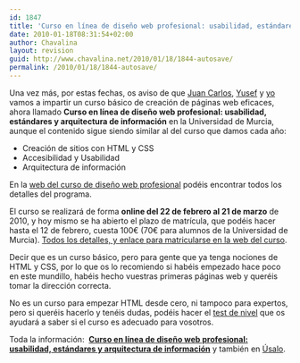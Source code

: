 ```yaml
---
id: 1847
title: 'Curso en línea de diseño web profesional: usabilidad, estándares y arquitectura de información'
date: 2010-01-18T08:31:54+02:00
author: Chavalina
layout: revision
guid: http://www.chavalina.net/2010/01/18/1844-autosave/
permalink: /2010/01/18/1844-autosave/
---
```

Una vez más, por estas fechas, os aviso de que [Juan Carlos](http://usalo.es/los-autores#jc), [Yusef](http://www.nosolousabilidad.com/hassan/) y [yo](http://www.inmabermejo.com/) vamos a impartir un curso básico de creación de páginas web eficaces, ahora llamado **Curso en línea de diseño web profesional: usabilidad, estándares y arquitectura de información** en la Universidad de Murcia, aunque el contenido sigue siendo similar al del curso que damos cada año:

  * Creación de sitios con HTML y CSS
  * Accesibilidad y Usabilidad
  * Arquitectura de información

En la [web del curso de diseño web profesional](http://www.um.es/estudios/cursos/webpro/) podéis encontrar todos los detalles del programa.

El curso se realizará de forma **online del 22 de febrero al 21 de marzo** de 2010, y hoy mismo se ha abierto el plazo de matrícula, que podéis hacer hasta el 12 de febrero, cuesta 100€ (70€ para alumnos de la Universidad de Murcia). [Todos los detalles, y enlace para matricularse en la web del curso](http://www.um.es/estudios/cursos/webpro/).

Decir que es un curso básico, pero para gente que ya tenga nociones de HTML y CSS, por lo que os lo recomiendo si habéis empezado hace poco en este mundillo, habéis hecho vuestras primeras páginas web y queréis tomar la dirección correcta.

No es un curso para empezar HTML desde cero, ni tampoco para expertos, pero si queréis hacerlo y tenéis dudas, podéis hacer el [test de nivel](http://www.um.es/estudios/cursos/webpro/form.php) que os ayudará a saber si el curso es adecuado para vosotros.

Toda la información:  [**Curso en línea de diseño web profesional: usabilidad, estándares y arquitectura de información**](http://www.um.es/estudios/cursos/webpro/) y también en [Úsalo](http://usalo.es/385/curso-en-linea-de-diseno-web-profesional-usabilidad-estandares-y-arquitectura-de-informacion/).